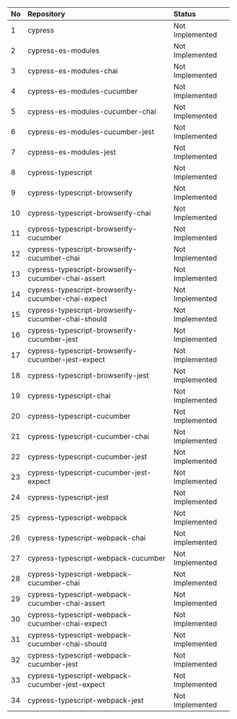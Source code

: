 | No | Repository                                         | Status          |
| :- | :------------------------------------------------- | :-------------- |
| 1  | cypress                                            | Not Implemented |
| 2  | cypress-es-modules                                 | Not Implemented |
| 3  | cypress-es-modules-chai                            | Not Implemented |
| 4  | cypress-es-modules-cucumber                        | Not Implemented |
| 5  | cypress-es-modules-cucumber-chai                   | Not Implemented |
| 6  | cypress-es-modules-cucumber-jest                   | Not Implemented |
| 7  | cypress-es-modules-jest                            | Not Implemented |
| 8  | cypress-typescript                                 | Not Implemented |
| 9  | cypress-typescript-browserify                      | Not Implemented |
| 10 | cypress-typescript-browserify-chai                 | Not Implemented |
| 11 | cypress-typescript-browserify-cucumber             | Not Implemented |
| 12 | cypress-typescript-browserify-cucumber-chai        | Not Implemented |
| 13 | cypress-typescript-browserify-cucumber-chai-assert | Not Implemented |
| 14 | cypress-typescript-browserify-cucumber-chai-expect | Not Implemented |
| 15 | cypress-typescript-browserify-cucumber-chai-should | Not Implemented |
| 16 | cypress-typescript-browserify-cucumber-jest        | Not Implemented |
| 17 | cypress-typescript-browserify-cucumber-jest-expect | Not Implemented |
| 18 | cypress-typescript-browserify-jest                 | Not Implemented |
| 19 | cypress-typescript-chai                            | Not Implemented |
| 20 | cypress-typescript-cucumber                        | Not Implemented |
| 21 | cypress-typescript-cucumber-chai                   | Not Implemented |
| 22 | cypress-typescript-cucumber-jest                   | Not Implemented |
| 23 | cypress-typescript-cucumber-jest-expect            | Not Implemented |
| 24 | cypress-typescript-jest                            | Not Implemented |
| 25 | cypress-typescript-webpack                         | Not Implemented |
| 26 | cypress-typescript-webpack-chai                    | Not Implemented |
| 27 | cypress-typescript-webpack-cucumber                | Not Implemented |
| 28 | cypress-typescript-webpack-cucumber-chai           | Not Implemented |
| 29 | cypress-typescript-webpack-cucumber-chai-assert    | Not Implemented |
| 30 | cypress-typescript-webpack-cucumber-chai-expect    | Not Implemented |
| 31 | cypress-typescript-webpack-cucumber-chai-should    | Not Implemented |
| 32 | cypress-typescript-webpack-cucumber-jest           | Not Implemented |
| 33 | cypress-typescript-webpack-cucumber-jest-expect    | Not Implemented |
| 34 | cypress-typescript-webpack-jest                    | Not Implemented |